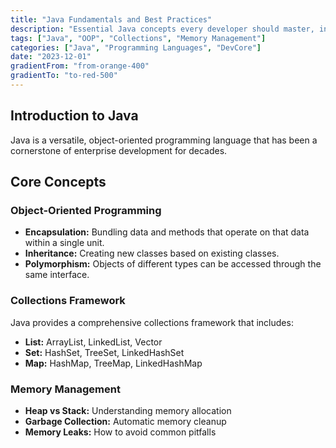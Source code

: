 ```yaml
---
title: "Java Fundamentals and Best Practices"
description: "Essential Java concepts every developer should master, including OOP principles, collections, and memory management."
tags: ["Java", "OOP", "Collections", "Memory Management"]
categories: ["Java", "Programming Languages", "DevCore"]
date: "2023-12-01"
gradientFrom: "from-orange-400"
gradientTo: "to-red-500"
---
```


## Introduction to Java

Java is a versatile, object-oriented programming language that has been a cornerstone of enterprise development for decades.

## Core Concepts

### Object-Oriented Programming
- **Encapsulation:** Bundling data and methods that operate on that data within a single unit.
- **Inheritance:** Creating new classes based on existing classes.
- **Polymorphism:** Objects of different types can be accessed through the same interface.

### Collections Framework
Java provides a comprehensive collections framework that includes:
- **List:** ArrayList, LinkedList, Vector
- **Set:** HashSet, TreeSet, LinkedHashSet
- **Map:** HashMap, TreeMap, LinkedHashMap

### Memory Management
- **Heap vs Stack:** Understanding memory allocation
- **Garbage Collection:** Automatic memory cleanup
- **Memory Leaks:** How to avoid common pitfalls